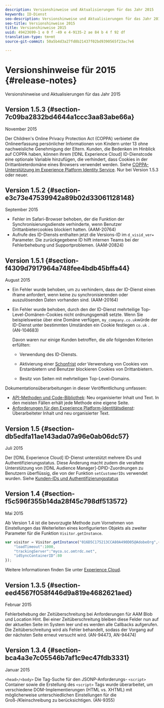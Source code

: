 ```yaml
---
description: Versionshinweise und Aktualisierungen für das Jahr 2015
keywords: ID-Dienst
seo-description: Versionshinweise und Aktualisierungen für das Jahr 2015
seo-title: Versionshinweise 2015
title: Versionshinweise 2015
uuid: 49423699-1 e 0 f -49 e 4-9135-2 ae 84 b 4 f 92 df
translation-type: tm+mt
source-git-commit: 50a5b4d3a27fd8b21437f02bd9390565f23ac7e6

---
```



# Versionshinweise für 2015 {#release-notes}

Versionshinweise und Aktualisierungen für das Jahr 2015

## Version 1.5.3 {#section-7c09ba2832bd4644a1ccc3aa83abe66a}

November 2015

Der Children&#39;s Online Privacy Protection Act (COPPA) verbietet die Onlineerfassung persönlicher Informationen von Kindern unter 13 ohne nachweisliche Genehmigung der Eltern. Kunden, die Bedenken im Hinblick auf COPPA haben, können ihrem [!DNL Experience Cloud] ID-Dienstcode eine optionale Variable hinzufügen, die verhindert, dass Cookies in der Drittanbieterdomäne eines Browsers verwendet werden. Siehe [COPPA-Unterstützung im Experience Platform Identity Service](../reference/coppa.md#concept-d7ddf81bebd74f129661fcec1ca19413). Nur bei Version 1.5.3 oder neuer.

## Version 1.5.2 {#section-e3c73e47539942a89b02d33061128148}

September 2015

* Fehler im Safari-Browser behoben, der die Funktion der Synchronisierungsdienste verhinderte, wenn Benutzer Drittanbietercookies blockiert hatten. (AAM-20764)
* Aufrufe des ID-Diensts enthalten jetzt die Versions-ID im `d_visid_ver=` Parameter. Die zurückgegebene ID hilft internen Teams bei der Fehlerbehebung und Supportproblemen. (AAM-20824)

## Version 1.5.1 {#section-f4309d7917964a748fee4bdb45bffa44}

August 2015

* Ein Fehler wurde behoben, um zu verhindern, dass der ID-Dienst einen iframe anfordert, wenn keine zu synchronisierenden oder auszulösenden Daten vorhanden sind. (AAM-20164)
* Ein Fehler wurde behoben, durch den der ID-Dienst mehrteilige Top-Level-Domänen-Cookies nicht ordnungsgemäß setzte. Wenn Sie beispielsweise über eine Domäne verfügen, `my_company.co.uk`würde der ID-Dienst unter bestimmten Umständen ein Cookie festlegen `co.uk` . (AN-104683)

   Davon waren nur einige Kunden betroffen, die *alle* folgenden Kriterien erfüllten:

   * Verwendung des ID-Diensts.
   * Aktivierung einer [Schonfrist](../reference/analytics-reference/grace-period.md) *oder* Verwendung von Cookies von Erstanbietern und Benutzer blockieren Cookies von Drittanbietern.

   * Besitz von Seiten mit mehrteiligen Top-Level-Domains.

Dokumentationsüberarbeitungen in dieser Veröffentlichung umfassen:

* [API-Methoden und Code-Bibliothek](../library/library.md#concept-ff27497375644a898d47984aefb21c97): Neu organisierter Inhalt und Text. In den meisten Fällen erhält jede Methode eine eigene Seite.
* [Anforderungen für den Experience Platform-Identitätsdienst](../reference/requirements.md): Überarbeiteter Inhalt und neu organisierter Text.

## Version 1.5 {#section-db5edfa11ae143ada07a96e0ab06dc57}

Juli 2015

Der [!DNL Experience Cloud] ID-Dienst unterstützt mehrere IDs und Authentifizierungsstatus. Diese Änderung macht zudem die veraltete Unterstützung von [!DNL Audience Manager]-DPID-Zuordnungen zu Benutzern überflüssig, die von der Funktion `setCustomerIDs` verwendet wurden. Siehe [Kunden-IDs und Authentifizierungsstatus](../reference/authenticated-state.md)

## Version 1.4 {#section-f5c596f355b14da28f45c798df513572}

Mai 2015

Ab Version 1.4 ist die bevorzugte Methode zum Vornehmen von Einstellungen das Weiterleiten eines konfigurierten Objekts als zweiter Parameter für die Funktion `Visitor.getInstance`.

```js
var visitor = Visitor.getInstance("016D5C175213CCA80A490D05@AdobeOrg",{ 
    "loadTimeout":1000, 
    "trackingServer":"myco.sc.omtrdc.net", 
    "idSyncContainerID":80 
});
```

Weitere Informationen finden Sie unter [Experience Cloud](../implementation-guides/setup-analytics.md#concept-9ebbea85cb844a15b557be572cd142fd).

## Version 1.3.5 {#section-eed4567f058f446d9a819e4682621aed}

Februar 2015

Fehlerbehebung der Zeitüberschreitung bei Anforderungen für AAM Blob und Location Hint. Bei einer Zeitüberschreitung bleiben diese Felder nun auf der aktuellen Seite im System leer und es werden alle Callbacks aufgerufen. Die Zeitüberschreitung wird als Fehler behandelt, sodass der Vorgang auf der nächsten Seite erneut versucht wird. (AN-94473, AN-94474)

## Version 1.3.4 {#section-bca4a3e7c05546b7af1c9ec47fdb3331}

Januar 2015

`<head>/<body>` Die Tag-Suche für den JSONP-Anforderungs- `<script>` Container sowie die Erstellung des `<script>` Tags wurde überarbeitet, um verschiedene DOM-Implementierungen (HTML vs. XHTML) mit möglicherweise unterschiedlichen Einstellungen für die Groß-/Kleinschreibung zu berücksichtigen. (AN-9355)
